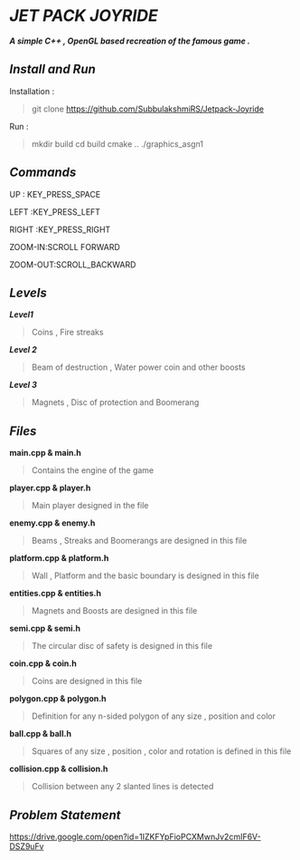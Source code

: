 # *JET PACK JOYRIDE*
***A simple C++ , OpenGL based recreation of the famous game .***

## *Install and Run*
Installation :
> git clone https://github.com/SubbulakshmiRS/Jetpack-Joyride

Run :
> mkdir build
> cd build
> cmake ..
> ./graphics_asgn1

## *Commands*
UP : KEY_PRESS_SPACE

LEFT :KEY_PRESS_LEFT

RIGHT :KEY_PRESS_RIGHT

ZOOM-IN:SCROLL FORWARD

ZOOM-OUT:SCROLL_BACKWARD

## *Levels*
***Level1***
> Coins , Fire streaks
> 
***Level 2***
>Beam of destruction , Water power coin and  other boosts
>
***Level 3***
>Magnets , Disc of protection and Boomerang 

## *Files*
**main.cpp & main.h**
>Contains the engine of the game 
>
**player.cpp & player.h**
>Main player designed in the file 
>
**enemy.cpp & enemy.h**
> Beams , Streaks and Boomerangs are designed in this file
>
**platform.cpp & platform.h**
>Wall , Platform and the basic boundary is designed in this file
>
**entities.cpp & entities.h**
>Magnets and Boosts are designed in this file 
>
**semi.cpp & semi.h**
>The circular disc of safety is designed in this file 
>
**coin.cpp & coin.h**
>Coins are designed in this file
>
**polygon.cpp & polygon.h**
>Definition for any n-sided polygon of any size , position and color 
>
**ball.cpp & ball.h**
>Squares of any size , position , color and rotation is defined in this file 

**collision.cpp & collision.h**
>Collision between any 2 slanted lines is detected 
>

## *Problem Statement*
https://drive.google.com/open?id=1IZKFYpFioPCXMwnJv2cmIF6V-DSZ9uFv

